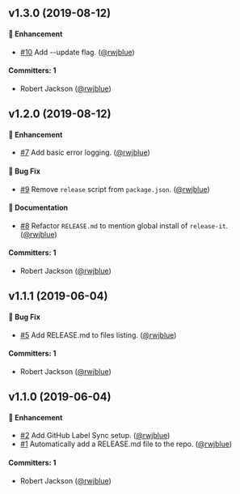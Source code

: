 ## v1.3.0 (2019-08-12)

#### :rocket: Enhancement
* [#10](https://github.com/rwjblue/create-rwjblue-release-it-setup/pull/10) Add --update flag. ([@rwjblue](https://github.com/rwjblue))

#### Committers: 1
- Robert Jackson ([@rwjblue](https://github.com/rwjblue))

## v1.2.0 (2019-08-12)

#### :rocket: Enhancement
* [#7](https://github.com/rwjblue/create-rwjblue-release-it-setup/pull/7) Add basic error logging. ([@rwjblue](https://github.com/rwjblue))

#### :bug: Bug Fix
* [#9](https://github.com/rwjblue/create-rwjblue-release-it-setup/pull/9) Remove `release` script from `package.json`. ([@rwjblue](https://github.com/rwjblue))

#### :memo: Documentation
* [#8](https://github.com/rwjblue/create-rwjblue-release-it-setup/pull/8) Refactor `RELEASE.md` to mention global install of `release-it`. ([@rwjblue](https://github.com/rwjblue))

#### Committers: 1
- Robert Jackson ([@rwjblue](https://github.com/rwjblue))

## v1.1.1 (2019-06-04)

#### :bug: Bug Fix
* [#5](https://github.com/rwjblue/create-rwjblue-release-it-setup/pull/5) Add RELEASE.md to files listing. ([@rwjblue](https://github.com/rwjblue))

#### Committers: 1
- Robert Jackson ([@rwjblue](https://github.com/rwjblue))

## v1.1.0 (2019-06-04)

#### :rocket: Enhancement
* [#2](https://github.com/rwjblue/create-rwjblue-release-it-setup/pull/2) Add GitHub Label Sync setup. ([@rwjblue](https://github.com/rwjblue))
* [#1](https://github.com/rwjblue/create-rwjblue-release-it-setup/pull/1) Automatically add a RELEASE.md file to the repo. ([@rwjblue](https://github.com/rwjblue))

#### Committers: 1
- Robert Jackson ([@rwjblue](https://github.com/rwjblue))



